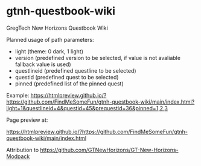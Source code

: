 # gtnh-questbook-wiki
GregTech New Horizons Questbook Wiki

Planned usage of path parameters:
- light (theme: 0 dark, 1 light)
- version (predefined version to be selected, if value is not avaliable fallback value is used)
- questlineid  (predefined questline to be selected)
- questid (predefined quest to be selected)
- pinned (predefined list of the pinned quest)

Example:
https://htmlpreview.github.io/?https://github.com/FindMeSomeFun/gtnh-questbook-wiki/main/index.html?light=1&questlineid=4&questid=45&prequestid=36&pinned=1,2,3


Page preview at:

https://htmlpreview.github.io/?https://github.com/FindMeSomeFun/gtnh-questbook-wiki/main/index.html

Attribution to https://github.com/GTNewHorizons/GT-New-Horizons-Modpack
